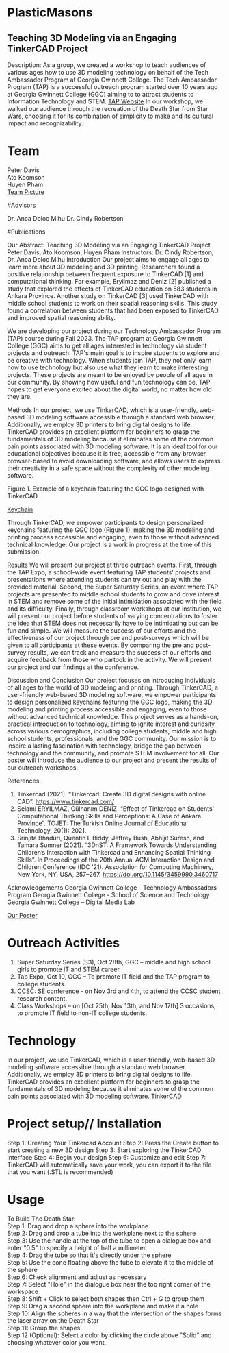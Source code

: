 # PlasticMasons
## Teaching 3D Modeling via an Engaging TinkerCAD Project

Description:
As a group, we created a workshop to teach audiences of various ages how to use 3D modeling technology on behalf of the Tech Ambassador Program at Georgia Gwinnett College. The Tech Ambassador Program (TAP) is a successful outreach program started over 10 years ago at Georgia Gwinnett College (GGC) aiming to to attract students to Information Technology and STEM. [TAP Website](https://www.ggc.edu/academics/school-of-science-and-technology/research-internships-service-learning/technology-ambassador-program) 
In our workshop, we walked our audience through the recreation of the Death Star from Star Wars, choosing it for its combination of simplicity to make and its cultural impact and recognizability. 

# Team

Peter Davis  
Ato Koomson      
Huyen Pham         
[Team Picture](./media/s3.jpg)

#Advisors 

Dr. Anca Doloc Mihu 
Dr. Cindy Robertson 

#Publications 

Our Abstract: 
Teaching 3D Modeling via an Engaging TinkerCAD Project 
Peter Davis, Ato Koomson, Huyen Pham
Instructors: Dr. Cindy Robertson, Dr. Anca Doloc Mihu
Introduction
Our project aims to engage all ages to learn more about 3D modeling and 3D printing. Researchers found a positive relationship between frequent exposure to TinkerCAD [1] and computational thinking. For example, Eryilmaz and Deniz [2] published a study that explored the effects of TinkerCAD education on 583 students in Ankara Province. Another study on TinkerCAD [3] used TinkerCAD with middle school students to work on their spatial reasoning skills. This study found a correlation between students that had been exposed to TinkerCAD and improved spatial reasoning ability.

We are developing our project during our Technology Ambassador Program (TAP) course during Fall 2023. The TAP program at Georgia Gwinnett College (GGC) aims to get all ages interested in technology via student projects and outreach. TAP's main goal is to inspire students to explore and be creative with technology. When students join TAP, they not only learn how to use technology but also use what they learn to make interesting projects. These projects are meant to be enjoyed by people of all ages in our community. By showing how useful and fun technology can be, TAP hopes to get everyone excited about the digital world, no matter how old they are.

Methods
In our project, we use TinkerCAD, which is a user-friendly, web-based 3D modeling software accessible through a standard web browser. Additionally, we employ 3D printers to bring digital designs to life. TinkerCAD provides an excellent platform for beginners to grasp the fundamentals of 3D modeling because it eliminates some of the common pain points associated with 3D modeling software. It is an ideal tool for our educational objectives because it is free, accessible from any browser, browser-based to avoid downloading software, and allows users to express their creativity in a safe space without the complexity of other modeling software.

Figure 1. Example of a keychain featuring the GGC logo designed with TinkerCAD.

[Keychain](./media/TAPKeychain.jpg)

Through TinkerCAD,  we empower participants to design personalized keychains featuring the GGC logo (Figure 1), making the 3D modeling and printing process accessible and engaging, even to those without advanced technical knowledge. Our project is a work in progress at the time of this submission.

Results
We will present our project at three outreach events. First, through the TAP Expo, a school-wide event featuring TAP students' projects and presentations where attending students can try out and play with the provided material. Second, the Super Saturday Series, an event where TAP projects are presented to middle school students to grow and drive interest in STEM and remove some of the initial intimidation associated with the field and its difficulty. Finally, through classroom workshops at our institution, we will present our project before students of varying concentrations to foster the idea that STEM does not necessarily have to be intimidating but can be fun and simple.
We will measure the success of our efforts and the effectiveness of our project through pre and post-surveys which will be given to all participants at these events. By comparing the pre and post-survey results, we can track and measure the success of our efforts and acquire feedback from those who partook in the activity. We will present our project and our findings at the conference.

Discussion and Conclusion
Our project focuses on introducing individuals of all ages to the world of 3D modeling and printing. Through TinkerCAD, a user-friendly web-based 3D modeling software, we empower participants to design personalized keychains featuring the GGC logo, making the 3D modeling and printing process accessible and engaging, even to those without advanced technical knowledge. This project serves as a hands-on, practical introduction to technology, aiming to ignite interest and curiosity across various demographics, including college students, middle and high school students, professionals, and the GGC community. Our mission is to inspire a lasting fascination with technology, bridge the gap between technology and the community, and promote STEM involvement for all. Our poster will introduce the audience to our project and present the results of our outreach workshops.

References
1.	Tinkercad (2021). “Tinkercad: Create 3D digital designs with online CAD”. https://www.tinkercad.com/
2.	Selami ERYILMAZ, Gülhanım DENİZ. “Effect of Tinkercad on Students' Computational Thinking Skills and Perceptions: A Case of Ankara Province”. TOJET: The Turkish Online Journal of Educational Technology, 20(1): 2021.
3.	Srinjita Bhaduri, Quentin L Biddy, Jeffrey Bush, Abhijit Suresh, and Tamara Sumner (2021). “3DnST: A Framework Towards Understanding Children’s Interaction with Tinkercad and Enhancing Spatial Thinking Skills”. In Proceedings of the 20th Annual ACM Interaction Design and Children Conference (IDC '21). Association for Computing Machinery, New York, NY, USA, 257–267. https://doi.org/10.1145/3459990.3460717
   
Acknowledgements
Georgia Gwinnett College - Technology Ambassadors Program
Georgia Gwinnett College - School of Science and Technology
Georgia Gwinnett College – Digital Media Lab



[Our Poster](./media/TAPPlasticMasonsPoster.pdf)

# Outreach Activities
1. Super Saturday Series (S3), Oct 28th, GGC – middle and high school girls to promote IT and
STEM career
2. Tap Expo, Oct 10, GGC – To promote IT field and the TAP program to college students.
3. CCSC: SE conference - on Nov 3rd and 4th, to attend the CCSC student research content.
4. Class Workshops – on [Oct 25th, Nov 13th, and Nov 17th] 3 occasions, to promote IT field to non-IT college students.
   
# Technology
In our project, we use TinkerCAD, which is a user-friendly, web-based 3D modeling software accessible through a standard web browser. Additionally, we employ 3D printers to bring digital designs to life. TinkerCAD provides an excellent platform for beginners to grasp the fundamentals of 3D modeling because it eliminates some of the common pain points associated with 3D modeling software. 
[TinkerCAD](https://www.tinkercad.com)

# Project setup// Installation

Step 1:  Creating Your Tinkercad Account
Step 2:  Press the Create button to start creating a new 3D design
Step 3: Start exploring the TinkerCAD interface
Step 4: Begin your design
Step 6: Customize and edit
Step 7: TinkerCAD will automatically save your work, you can export it to the file that you want (.STL is recommended)

# Usage

To Build The Death Star:    
Step 1: Drag and drop a sphere into the workplane    
Step 2: Drag and drop a tube into the workplane next to the sphere    
Step 3: Use the handle at the top of the tube to open a dialogue box and enter "0.5" to specify a height of half a millimeter    
Step 4: Drag the tube so that it's directly under the sphere    
Step 5: Use the cone floating above the tube to elevate it to the middle of the sphere    
Step 6: Check alignment and adjust as necessary    
Step 7: Select "Hole" in the dialogue box near the top right corner of the workspace    
Step 8: Shift + Click to select both shapes then Ctrl + G to group them    
Step 9: Drag a second sphere into the workplane and make it a hole    
Step 10: Align the spheres in a way that the intersection of the shapes forms the laser array on the Death Star    
Step 11: Group the shapes    
Step 12 (Optional): Select a color by clicking the circle above "Solid" and choosing whatever color you want.   








